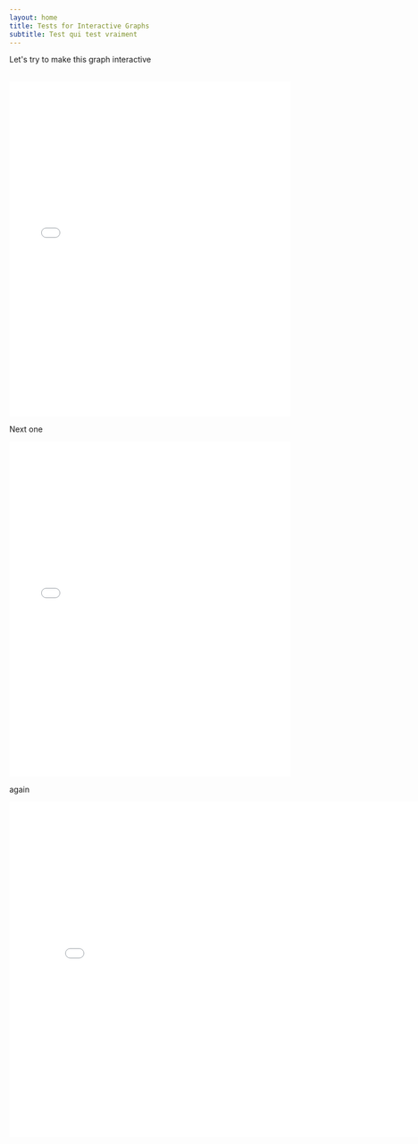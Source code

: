 ```yaml
---
layout: home
title: Tests for Interactive Graphs
subtitle: Test qui test vraiment
---
```


<div class="main-content">
    <p>Let's try to make this graph interactive</p>
    <br>
    <iframe 
    src="{{ '/assets/data/degree_distribution_dark.html' | relative_url }}"
    style="width: 100%; height: 600px; border: none;">
    </iframe>
    <br>
    <p> Next one </p>
    <iframe 
    src="{{ '/assets/data/common_neighbors_distribution_dark.html' | relative_url }}"
    style="width: 100%; height: 600px; border: none;">
    </iframe> 
    <p> again </p>
    <!-- <iframe 
    src="{{ '/assets/data/node_similarity_distributions_dark_resized.html' | relative_url }}"
    style="width: 100%; height: 600px; border: none;">
    </iframe>  -->
    <div style="text-align:center;">
        <iframe src="/assets/data/node_similarity_distributions_dark_resized.html" width="800" height="600" style="border: none"></iframe>
    </div>  

